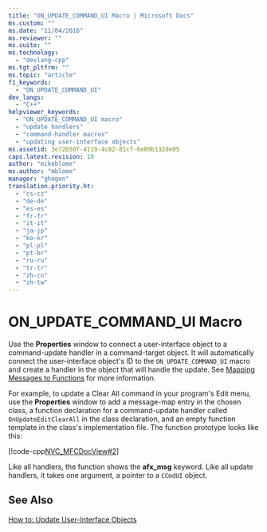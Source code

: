 ```yaml
---
title: "ON_UPDATE_COMMAND_UI Macro | Microsoft Docs"
ms.custom: ""
ms.date: "11/04/2016"
ms.reviewer: ""
ms.suite: ""
ms.technology: 
  - "devlang-cpp"
ms.tgt_pltfrm: ""
ms.topic: "article"
f1_keywords: 
  - "ON_UPDATE_COMMAND_UI"
dev_langs: 
  - "C++"
helpviewer_keywords: 
  - "ON_UPDATE_COMMAND_UI macro"
  - "update handlers"
  - "command-handler macros"
  - "updating user-interface objects"
ms.assetid: 3e72b50f-4119-4c82-81cf-6e09b132de05
caps.latest.revision: 10
author: "mikeblome"
ms.author: "mblome"
manager: "ghogen"
translation.priority.ht: 
  - "cs-cz"
  - "de-de"
  - "es-es"
  - "fr-fr"
  - "it-it"
  - "ja-jp"
  - "ko-kr"
  - "pl-pl"
  - "pt-br"
  - "ru-ru"
  - "tr-tr"
  - "zh-cn"
  - "zh-tw"
---
```

# ON_UPDATE_COMMAND_UI Macro
Use the **Properties** window to connect a user-interface object to a command-update handler in a command-target object. It will automatically connect the user-interface object's ID to the `ON_UPDATE_COMMAND_UI` macro and create a handler in the object that will handle the update. See [Mapping Messages to Functions](../mfc/reference/mapping-messages-to-functions.md) for more information.  
  
 For example, to update a Clear All command in your program's Edit menu, use the **Properties** window to add a message-map entry in the chosen class, a function declaration for a command-update handler called `OnUpdateEditClearAll` in the class declaration, and an empty function template in the class's implementation file. The function prototype looks like this:  
  
 [!code-cpp[NVC_MFCDocView#2](../mfc/codesnippet/cpp/on-update-command-ui-macro_1.h)]  
  
 Like all handlers, the function shows the **afx_msg** keyword. Like all update handlers, it takes one argument, a pointer to a `CCmdUI` object.  
  
## See Also  
 [How to: Update User-Interface Objects](../mfc/how-to-update-user-interface-objects.md)

